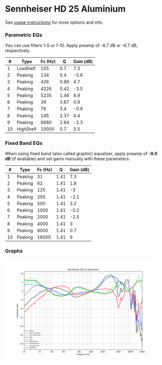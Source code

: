 # Sennheiser HD 25 Aluminium
See [usage instructions](https://github.com/jaakkopasanen/AutoEq#usage) for more options and info.

### Parametric EQs
You can use filters 1-5 or 1-10. Apply preamp of -6.7 dB or -6.7 dB, respectively.

|   # | Type      |   Fc (Hz) |    Q |   Gain (dB) |
|-----|-----------|-----------|------|-------------|
|   1 | LowShelf  |       105 | 0.7  |         7.3 |
|   2 | Peaking   |       134 | 0.4  |        -5.6 |
|   3 | Peaking   |       426 | 0.86 |         4.7 |
|   4 | Peaking   |      4226 | 0.42 |        -3.5 |
|   5 | Peaking   |      5235 | 1.46 |         8.9 |
|   6 | Peaking   |        39 | 3.67 |         0.9 |
|   7 | Peaking   |        76 | 3.4  |        -0.9 |
|   8 | Peaking   |       145 | 2.37 |         0.4 |
|   9 | Peaking   |      8680 | 2.64 |        -2.3 |
|  10 | HighShelf |     10000 | 0.7  |         5.5 |

### Fixed Band EQs
When using fixed band (also called graphic) equalizer, apply preamp of **-9.0 dB** (if available) and set gains manually with these parameters.

|   # | Type    |   Fc (Hz) |    Q |   Gain (dB) |
|-----|---------|-----------|------|-------------|
|   1 | Peaking |        31 | 1.41 |         7.3 |
|   2 | Peaking |        62 | 1.41 |         1.8 |
|   3 | Peaking |       125 | 1.41 |        -3   |
|   4 | Peaking |       250 | 1.41 |        -2.1 |
|   5 | Peaking |       500 | 1.41 |         3.2 |
|   6 | Peaking |      1000 | 1.41 |        -0.2 |
|   7 | Peaking |      2000 | 1.41 |        -2.5 |
|   8 | Peaking |      4000 | 1.41 |         3   |
|   9 | Peaking |      8000 | 1.41 |         0.7 |
|  10 | Peaking |     16000 | 1.41 |         9   |

### Graphs
![](./Sennheiser%20HD%2025%20Aluminium.png)
